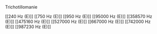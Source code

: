 Trichotillomanie

[[240 Hz (E)]]
[[750 Hz (E)]]
[[950 Hz (E)]]
[[95000 Hz (E)]]
[[358570 Hz (E)]]
[[475160 Hz (E)]]
[[527000 Hz (E)]]
[[667000 Hz (E)]]
[[742000 Hz (E)]]
[[987230 Hz (E)]]